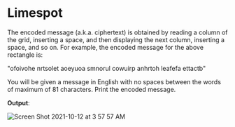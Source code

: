# Limespot

The encoded message (a.k.a. ciphertext) is obtained by reading a column of the grid, inserting a space, and then displaying the next column, inserting a space, and so on. For example, the encoded message for the above rectangle is:

"ofoivohe nrtsolet aoeyuoa smnorul cowuirp anhrtoh leafefa ettactb"

You will be given a message in English with no spaces between the words of maximum of 81 characters. Print the encoded message.

**Output**: 

![Screen Shot 2021-10-12 at 3 57 57 AM](https://user-images.githubusercontent.com/47587428/136915762-c16e2414-455c-4752-ab65-7a4d597ba9cc.png)
